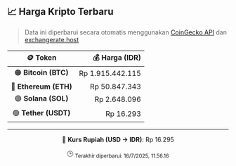 

<!-- HARGA_KRIPTO -->
## 📈 Harga Kripto Terbaru

> Data ini diperbarui secara otomatis menggunakan [CoinGecko API](https://www.coingecko.com/) dan [exchangerate.host](https://exchangerate.host/)

<div align="center">

| 🪙 Token | 💰 Harga (IDR) |
|:------:|---------------:|
| 🟠 **Bitcoin (BTC)**   | Rp 1.915.442.115 |
| 🔵 **Ethereum (ETH)**  | Rp 50.847.343 |
| 🟣 **Solana (SOL)**    | Rp 2.648.096 |
| 🟢 **Tether (USDT)**   | Rp 16.293 |

---

💱 **Kurs Rupiah (USD → IDR)**: Rp 16.295

🕒 <sub>Terakhir diperbarui: 16/7/2025, 11.56.16</sub>

</div>
<!-- /HARGA_KRIPTO -->